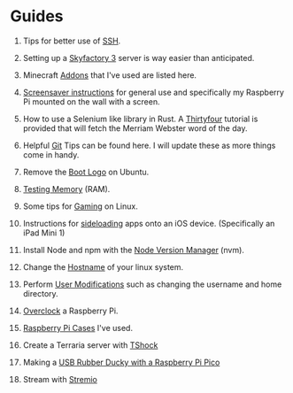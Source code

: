 # Guides

1. Tips for better use of [SSH](./guides/ssh.md).

2. Setting up a [Skyfactory 3](./guides/skyfactory3.md) server is way easier than anticipated.

3. Minecraft [Addons](./guides/minecraft_addons.md) that I've used are listed here.

4. [Screensaver instructions](./guides/screensaver.md) for general use and specifically my Raspberry Pi mounted on the wall with a screen.

5. How to use a Selenium like library in Rust. A [Thirtyfour](./guides/thirtyfour.md) tutorial is provided that will fetch the Merriam Webster word of the day.

6. Helpful [Git](./guides/git.md) Tips can be found here. I will update these as more things come in handy.

7. Remove the [Boot Logo](./guides/rm_boot_logo.md) on Ubuntu.

8. [Testing Memory](./guides/memtester.md) (RAM).

9. Some tips for [Gaming](./guides/gaming_on_linux.md) on Linux.

10. Instructions for [sideloading](./guides/ios_sideloading.md) apps onto an iOS device. (Specifically an iPad Mini 1)

11. Install Node and npm with the [Node Version Manager](./guides/install_node_ubuntu.md) (nvm).
    
12. Change the [Hostname](./guides/hostname.md) of your linux system.

13. Perform [User Modifications](./guides/linux_user_mods.md) such as changing the username and home directory.

14. [Overclock](./guides/rpi_overclocking.md) a Raspberry Pi.

15. [Raspberry Pi Cases](./guides/rpi_cases.md) I've used.

16. Create a Terraria server with [TShock](./guides/tshock.md)

17. Making a [USB Rubber Ducky with a Raspberry Pi Pico](./guides/pico-ducky/pico-ducky.md)

18. Stream with [Stremio](./guides/stremio.md)